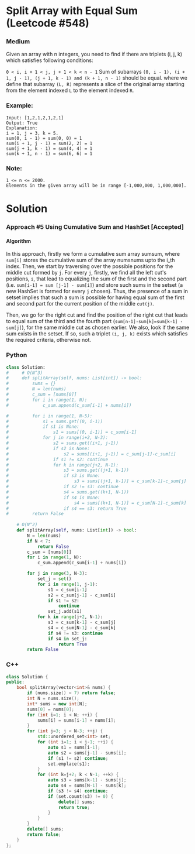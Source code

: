 Split Array with Equal Sum (Leetcode #548)
===============================
### Medium
Given an array with n integers, you need to find if there are triplets (i, j, k) which satisfies following conditions:

`0 < i, i + 1 < j, j + 1 < k < n - 1`
Sum of subarrays `(0, i - 1), (i + 1, j - 1), (j + 1, k - 1) and (k + 1, n - 1)` should be equal.
where we define that subarray `(L, R)` represents a slice of the original array starting from the element indexed `L` to the element indexed `R`.

### Example:
```
Input: [1,2,1,2,1,2,1]
Output: True
Explanation:
i = 1, j = 3, k = 5. 
sum(0, i - 1) = sum(0, 0) = 1
sum(i + 1, j - 1) = sum(2, 2) = 1
sum(j + 1, k - 1) = sum(4, 4) = 1
sum(k + 1, n - 1) = sum(6, 6) = 1
```

### Note:
```
1 <= n <= 2000.
Elements in the given array will be in range [-1,000,000, 1,000,000].
```

Solution
========
### Approach #5 Using Cumulative Sum and HashSet [Accepted]
#### Algorithm
In this approach, firstly we form a cumulative sum array sumsum, where `sum[i]` stores the cumulative sum of the array numsnums upto the i_th index. Then, we start by traversing over the possible positions for the middle cut formed by `j`. 
For every `j`, firstly, we find all the left cut's positions, `i`, that lead to equalizing the sum of the first and the second part (i.e. `sum[i-1] = sum [j-1] - sum[i]`) and 
store such sums in the setset (a new HashSet is formed for every `j` chosen). Thus, the presence of a sum in setset implies that such a sum is possible for having
equal sum of the first and second part for the current position of the middle `cut(j)`.

Then, we go for the right cut and find the position of the right cut that leads to equal sum of the third and the fourth part
(`sum[n-1]-sum[k]=sum[k-1] - sum[j]`), for the same middle cut as chosen earlier. 
We also, look if the same sum exists in the setset. If so, such a triplet `(i, j, k)` exists which satisfies the required criteria, otherwise not.

### Python
```python
class Solution:
#     # O(N^3)
#     def splitArray(self, nums: List[int]) -> bool:
#         sums = {}
#         N = len(nums)
#         c_sum = [nums[0]]
#         for i in range(1, N):
#             c_sum.append(c_sum[i-1] + nums[i])

#         for i in range(1, N-5):
#             s1 = sums.get((0, i-1))
#             if s1 is None:
#                 s1 = sums[(0, i-1)] = c_sum[i-1]
#             for j in range(i+2, N-3):
#                 s2 = sums.get((i+1, j-1))
#                 if s2 is None:
#                     s2 = sums[(i+1, j-1)] = c_sum[j-1]-c_sum[i]
#                 if s1 != s2: continue
#                 for k in range(j+2, N-1):
#                     s3 = sums.get((j+1, k-1))
#                     if s3 is None:
#                         s3 = sums[(j+1, k-1)] = c_sum[k-1]-c_sum[j]
#                     if s2 != s3: continue
#                     s4 = sums.get((k+1, N-1))
#                     if s4 is None:
#                         s4 = sums[(k+1, N-1)] = c_sum[N-1]-c_sum[k]
#                     if s4 == s3: return True
#         return False
    
    # O(N^2)
    def splitArray(self, nums: List[int]) -> bool:
        N = len(nums)
        if N < 7:
            return False
        c_sum = [nums[0]]
        for i in range(1, N):
            c_sum.append(c_sum[i-1] + nums[i])

        for j in range(3, N-3):
            set_j = set()
            for i in range(1, j-1):
                s1 = c_sum[i-1]
                s2 = c_sum[j-1] - c_sum[i]
                if s1 != s2:
                    continue
                set_j.add(s1)                    
            for k in range(j+2, N-1):
                s3 = c_sum[k-1] - c_sum[j]
                s4 = c_sum[N-1] - c_sum[k]
                if s4 != s3: continue
                if s4 in set_j:
                    return True
        return False
```

### C++
```c++
class Solution {
public:
    bool splitArray(vector<int>& nums) {
        if (nums.size() < 7) return false;
        int N = nums.size();
        int* sums = new int[N];
        sums[0] = nums[0];
        for (int i=1; i < N; ++i) {
            sums[i] = sums[i-1] + nums[i];
        }
        for (int j=3; j < N-3; ++j) {
            std::unordered_set<int> set;
            for (int i=1; i < j-1; ++i) {
                auto s1 = sums[i-1];
                auto s2 = sums[j-1] - sums[i];
                if (s1 != s2) continue;
                set.emplace(s1);
            }
            for (int k=j+2; k < N-1; ++k) {
                auto s3 = sums[k-1] - sums[j];
                auto s4 = sums[N-1] - sums[k];
                if (s3 != s4) continue;
                if (set.count(s3) != 0) {
                    delete[] sums;
                    return true;  
                } 
            }
        }
        delete[] sums;
        return false;
    }
};

```
